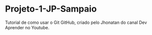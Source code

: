 # Projeto-1-JP-Sampaio
Tutorial de como usar o Git GitHub, criado pelo Jhonatan do canal Dev Aprender no Youtube.
